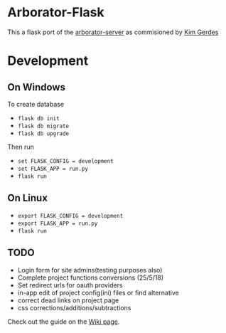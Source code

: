 # Arborator-Flask
This a flask port of the [arborator-server](https://github.com/Arborator/arborator-server) as commisioned by [Kim Gerdes](https://github.com/kimgerdes)

# Development
## On Windows
To create database
* `flask db init`
* `flask db migrate`
* `flask db upgrade`

Then run

* `set FLASK_CONFIG = development`
* `set FLASK_APP = run.py`
* `flask run`

## On Linux
* `export FLASK_CONFIG = development`
* `export FLASK_APP = run.py`
* `flask run`


## TODO
* Login form for site admins(testing purposes also)
* Complete project functions conversions (25/5/18)
* Set redirect urls for oauth providers
* in-app edit of project config(ini) files or find alternative
* correct dead links on project page
* css corrections/additions/subtractions 


Check out the guide on the [Wiki page](https://github.com/Arborator/arborator-server/wiki).
